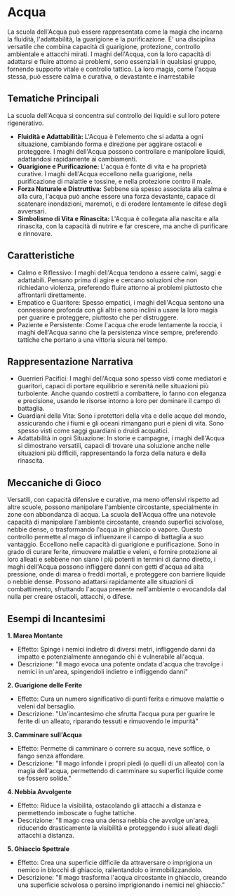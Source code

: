 # Acqua
La scuola dell'Acqua può essere rappresentata come la magia che incarna la fluidità, l'adattabilità, la guarigione e la purificazione. E' una disciplina versatile che combina capacità di guarigione, protezione, controllo ambientale e attacchi mirati. I maghi dell'Acqua, con la loro capacità di adattarsi e fluire attorno ai problemi, sono essenziali in qualsiasi gruppo, fornendo supporto vitale e controllo tattico. La loro magia, come l'acqua stessa, può essere calma e curativa, o devastante e inarrestabile

## Tematiche Principali
La scuola dell'Acqua si concentra sul controllo dei liquidi e sul loro potere rigenerativo.

- **Fluidità e Adattabilità:** L'Acqua è l'elemento che si adatta a ogni situazione, cambiando forma e direzione per aggirare ostacoli e proteggere. I maghi dell'Acqua possono controllare e manipolare liquidi, adattandosi rapidamente ai cambiamenti.
- **Guarigione e Purificazione:** L'acqua è fonte di vita e ha proprietà curative. I maghi dell'Acqua eccellono nella guarigione, nella purificazione di malattie e tossine, e nella protezione contro il male.
- **Forza Naturale e Distruttiva:** Sebbene sia spesso associata alla calma e alla cura, l'acqua può anche essere una forza devastante, capace di scatenare inondazioni, maremoti, e di erodere lentamente le difese degli avversari.
- **Simbolismo di Vita e Rinascita:** L'Acqua è collegata alla nascita e alla rinascita, con la capacità di nutrire e far crescere, ma anche di purificare e rinnovare.

## Caratteristiche
- Calmo e Riflessivo: I maghi dell'Acqua tendono a essere calmi, saggi e adattabili. Pensano prima di agire e cercano soluzioni che non richiedano violenza, preferendo fluire attorno ai problemi piuttosto che affrontarli direttamente.
- Empatico e Guaritore: Spesso empatici, i maghi dell'Acqua sentono una connessione profonda con gli altri e sono inclini a usare la loro magia per guarire e proteggere, piuttosto che per distruggere.
- Paziente e Persistente: Come l'acqua che erode lentamente la roccia, i maghi dell'Acqua sanno che la persistenza vince sempre, preferendo tattiche che portano a una vittoria sicura nel tempo.

## Rappresentazione Narrativa
- Guerrieri Pacifici: I maghi dell'Acqua sono spesso visti come mediatori e guaritori, capaci di portare equilibrio e serenità nelle situazioni più turbolente. Anche quando costretti a combattere, lo fanno con eleganza e precisione, usando le risorse intorno a loro per dominare il campo di battaglia.
- Guardiani della Vita: Sono i protettori della vita e delle acque del mondo, assicurando che i fiumi e gli oceani rimangano puri e pieni di vita. Sono spesso visti come saggi guardiani o druidi acquatici.
- Adattabilità in ogni Situazione: In storie e campagne, i maghi dell'Acqua si dimostrano versatili, capaci di trovare una soluzione anche nelle situazioni più difficili, rappresentando la forza della natura e della rinascita.


## Meccaniche di Gioco
Versatili, con capacità difensive e curative, ma meno offensivi rispetto ad altre scuole, possono manipolare l'ambiente circostante, specialmente in zone con abbondanza di acqua. La scuola dell'Acqua offre una notevole capacità di manipolare l'ambiente circostante, creando superfici scivolose, nebbie dense, o trasformando l'acqua in ghiaccio o vapore. Questo controllo permette al mago di influenzare il campo di battaglia a suo vantaggio. Eccellono nelle capacità di guarigione e purificazione. Sono in grado di curare ferite, rimuovere malattie e veleni, e fornire protezione ai loro alleati e sebbene non siano i più potenti in termini di danno diretto, i maghi dell'Acqua possono infliggere danni con getti d'acqua ad alta pressione, onde di marea o freddi mortali, e proteggere con barriere liquide o nebbie dense. Possono adattarsi rapidamente alle situazioni di combattimento, sfruttando l'acqua presente nell'ambiente o evocandola dal nulla per creare ostacoli, attacchi, o difese.

## Esempi di Incantesimi

**1. Marea Montante**
- Effetto: Spinge i nemici indietro di diversi metri, infliggendo danni da impatto e potenzialmente annegando chi è vulnerabile all'acqua.
- Descrizione: "Il mago evoca una potente ondata d'acqua che travolge i nemici in un'area, spingendoli indietro e infliggendo danni"

**2. Guarigione delle Ferite**
- Effetto: Cura un numero significativo di punti ferita e rimuove malattie o veleni dal bersaglio.
- Descrizione: "Un'incantesimo che sfrutta l'acqua pura per guarire le ferite di un alleato, riparando tessuti e rimuovendo le impurità"

**3. Camminare sull'Acqua**
- Effetto: Permette di camminare o correre su acqua, neve soffice, o fango senza affondare.
- Descrizione: "Il mago infonde i propri piedi (o quelli di un alleato) con la magia dell'acqua, permettendo di camminare su superfici liquide come se fossero solide."

**4. Nebbia Avvolgente**
- Effetto: Riduce la visibilità, ostacolando gli attacchi a distanza e permettendo imboscate o fughe tattiche.
- Descrizione: "Il mago crea una densa nebbia che avvolge un'area, riducendo drasticamente la visibilità e proteggendo i suoi alleati dagli attacchi a distanza.

**5. Ghiaccio Spettrale**
- Effetto: Crea una superficie difficile da attraversare o imprigiona un nemico in blocchi di ghiaccio, rallentandolo o immobilizzandolo.
- Descrizione: "Il mago trasforma l'acqua circostante in ghiaccio, creando una superficie scivolosa o persino imprigionando i nemici nel ghiaccio."
